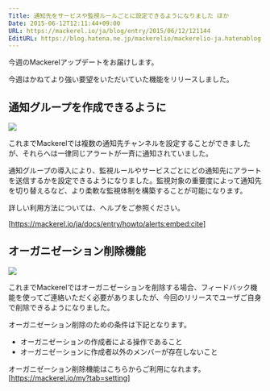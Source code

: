 ```yaml
---
Title: 通知先をサービスや監視ルールごとに設定できるようになりました ほか
Date: 2015-06-12T12:11:44+09:00
URL: https://mackerel.io/ja/blog/entry/2015/06/12/121144
EditURL: https://blog.hatena.ne.jp/mackerelio/mackerelio-ja.hatenablog.mackerel.io/atom/entry/8454420450097221302
---
```


今週のMackerelアップデートをお届けします。

今週はかねてより強い要望をいただいていた機能をリリースしました。

## 通知グループを作成できるように

![](https://cdn-ak.f.st-hatena.com/images/fotolife/m/mackerelio/20150612/20150612105811.png?1434074295)

これまでMackerelでは複数の通知先チャンネルを設定することができましたが、それらへは一律同じアラートが一斉に通知されていました。

通知グループの導入により、監視ルールやサービスごとにどの通知先にアラートを送信するかを設定できるようになりました。監視対象の重要度によって通知先を切り替えるなど、より柔軟な監視体制を構築することが可能になります。

詳しい利用方法については、ヘルプをご参照ください。

[https://mackerel.io/ja/docs/entry/howto/alerts:embed:cite]


## オーガニゼーション削除機能

![](https://cdn-ak.f.st-hatena.com/images/fotolife/m/mackerelio/20150611/20150611113729.png)

これまでMackerelではオーガニゼーションを削除する場合、フィードバック機能を使ってご連絡いただく必要がありましたが、今回のリリースでユーザご自身で削除できるようになりました。

オーガニゼーション削除のための条件は下記となります。

- オーガニゼーションの作成者による操作であること
- オーガニゼーションに作成者以外のメンバーが存在しないこと

オーガニゼーション削除機能はこちらからご利用になれます。 
[https://mackerel.io/my?tab=setting]
